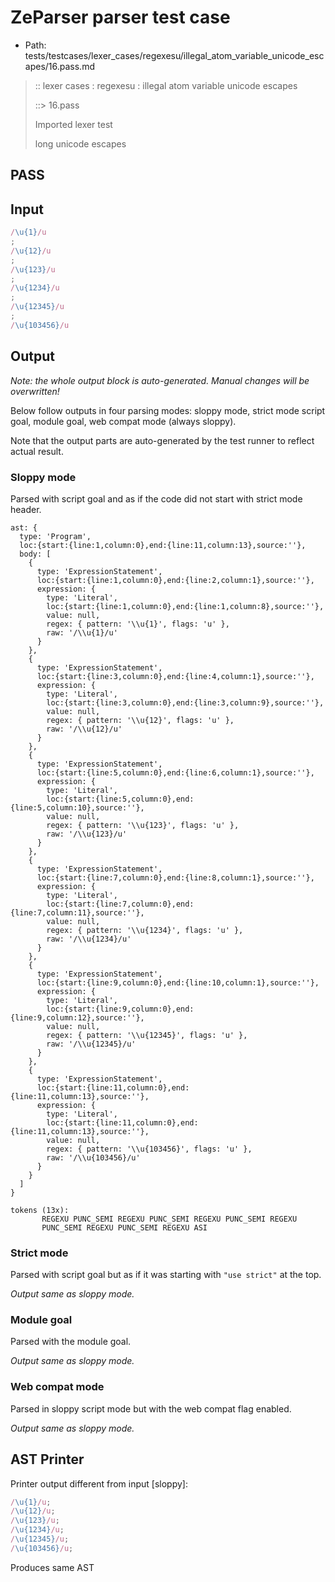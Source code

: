 # ZeParser parser test case

- Path: tests/testcases/lexer_cases/regexesu/illegal_atom_variable_unicode_escapes/16.pass.md

> :: lexer cases : regexesu : illegal atom variable unicode escapes
>
> ::> 16.pass
>
> Imported lexer test
>
> long unicode escapes

## PASS

## Input

`````js
/\u{1}/u
;
/\u{12}/u
;
/\u{123}/u
;
/\u{1234}/u
;
/\u{12345}/u
;
/\u{103456}/u
`````

## Output

_Note: the whole output block is auto-generated. Manual changes will be overwritten!_

Below follow outputs in four parsing modes: sloppy mode, strict mode script goal, module goal, web compat mode (always sloppy).

Note that the output parts are auto-generated by the test runner to reflect actual result.

### Sloppy mode

Parsed with script goal and as if the code did not start with strict mode header.

`````
ast: {
  type: 'Program',
  loc:{start:{line:1,column:0},end:{line:11,column:13},source:''},
  body: [
    {
      type: 'ExpressionStatement',
      loc:{start:{line:1,column:0},end:{line:2,column:1},source:''},
      expression: {
        type: 'Literal',
        loc:{start:{line:1,column:0},end:{line:1,column:8},source:''},
        value: null,
        regex: { pattern: '\\u{1}', flags: 'u' },
        raw: '/\\u{1}/u'
      }
    },
    {
      type: 'ExpressionStatement',
      loc:{start:{line:3,column:0},end:{line:4,column:1},source:''},
      expression: {
        type: 'Literal',
        loc:{start:{line:3,column:0},end:{line:3,column:9},source:''},
        value: null,
        regex: { pattern: '\\u{12}', flags: 'u' },
        raw: '/\\u{12}/u'
      }
    },
    {
      type: 'ExpressionStatement',
      loc:{start:{line:5,column:0},end:{line:6,column:1},source:''},
      expression: {
        type: 'Literal',
        loc:{start:{line:5,column:0},end:{line:5,column:10},source:''},
        value: null,
        regex: { pattern: '\\u{123}', flags: 'u' },
        raw: '/\\u{123}/u'
      }
    },
    {
      type: 'ExpressionStatement',
      loc:{start:{line:7,column:0},end:{line:8,column:1},source:''},
      expression: {
        type: 'Literal',
        loc:{start:{line:7,column:0},end:{line:7,column:11},source:''},
        value: null,
        regex: { pattern: '\\u{1234}', flags: 'u' },
        raw: '/\\u{1234}/u'
      }
    },
    {
      type: 'ExpressionStatement',
      loc:{start:{line:9,column:0},end:{line:10,column:1},source:''},
      expression: {
        type: 'Literal',
        loc:{start:{line:9,column:0},end:{line:9,column:12},source:''},
        value: null,
        regex: { pattern: '\\u{12345}', flags: 'u' },
        raw: '/\\u{12345}/u'
      }
    },
    {
      type: 'ExpressionStatement',
      loc:{start:{line:11,column:0},end:{line:11,column:13},source:''},
      expression: {
        type: 'Literal',
        loc:{start:{line:11,column:0},end:{line:11,column:13},source:''},
        value: null,
        regex: { pattern: '\\u{103456}', flags: 'u' },
        raw: '/\\u{103456}/u'
      }
    }
  ]
}

tokens (13x):
       REGEXU PUNC_SEMI REGEXU PUNC_SEMI REGEXU PUNC_SEMI REGEXU
       PUNC_SEMI REGEXU PUNC_SEMI REGEXU ASI
`````

### Strict mode

Parsed with script goal but as if it was starting with `"use strict"` at the top.

_Output same as sloppy mode._

### Module goal

Parsed with the module goal.

_Output same as sloppy mode._

### Web compat mode

Parsed in sloppy script mode but with the web compat flag enabled.

_Output same as sloppy mode._

## AST Printer

Printer output different from input [sloppy]:

````js
/\u{1}/u;
/\u{12}/u;
/\u{123}/u;
/\u{1234}/u;
/\u{12345}/u;
/\u{103456}/u;
````

Produces same AST
